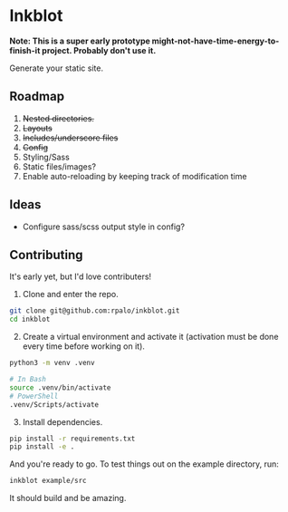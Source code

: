 # Inkblot

**Note: This is a super early prototype might-not-have-time-energy-to-finish-it project.  Probably don't use it.**

Generate your static site.

## Roadmap

  1. ~~Nested directories.~~
  2. ~~Layouts~~
  3. ~~Includes/underscore files~~
  4. ~~Config~~
  5. Styling/Sass
  6. Static files/images?
  7. Enable auto-reloading by keeping track of modification time

## Ideas

- Configure sass/scss output style in config?

## Contributing

It's early yet, but I'd love contributers!

1. Clone and enter the repo.

```bash
git clone git@github.com:rpalo/inkblot.git
cd inkblot
```

2. Create a virtual environment and activate it (activation must be done every time before working on it).

```bash
python3 -m venv .venv

# In Bash
source .venv/bin/activate
# PowerShell
.venv/Scripts/activate
```

3. Install dependencies.

```bash
pip install -r requirements.txt
pip install -e .
```

And you're ready to go.  To test things out on the example directory, run:

```bash
inkblot example/src
```

It should build and be amazing.
